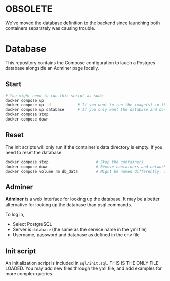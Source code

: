 # OBSOLETE

We've moved the database definition to the backend since launching both containers separately was causing trouble.

# Database

This repository contains the Compose configuration to lauch a Postgres database alongside an Adminer page locally.

## Start

```bash
# You might need to run this script as sudo
docker compose up
docker compose up -d            # If you want to run the image(s) in the background
docker compose up database      # If you only want the database and don't need Adminer
docker compose stop
docker compose down
```

## Reset

The init scripts will only run if the container's data directory is empty. If you need to reset the database:

```bash
docker compose stop                     # Stop the containers
docker compose down                     # Remove containers and network
docker compose volume rm db_data        # Might be named differently, use docker volume ls to find out
```

## Adminer

**Adminer** is a web interface for looking up the database. It may be a better alternative for looking up the database than psql commands.

To log in,

- Select PostgreSQL
- Server is `database` (the same as the service name in the yml file)
- Username, password and database as defined in the env file

## Init script

An initialization script is included in `sql/init.sql`. THIS IS THE ONLY FILE LOADED. You may add new files through the yml file, and add examples for more complex queries.
